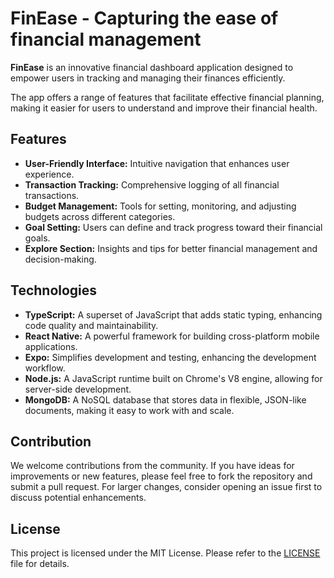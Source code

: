 # FinEase - Capturing the ease of financial management

**FinEase** is an innovative financial dashboard application designed to empower users in tracking and managing their finances efficiently.

The app offers a range of features that facilitate effective financial planning, making it easier for users to understand and improve their financial health.

## Features

- **User-Friendly Interface:** Intuitive navigation that enhances user experience.
- **Transaction Tracking:** Comprehensive logging of all financial transactions.
- **Budget Management:** Tools for setting, monitoring, and adjusting budgets across different categories.
- **Goal Setting:** Users can define and track progress toward their financial goals.
- **Explore Section:** Insights and tips for better financial management and decision-making.

## Technologies

- **TypeScript:** A superset of JavaScript that adds static typing, enhancing code quality and maintainability.
- **React Native:** A powerful framework for building cross-platform mobile applications.
- **Expo:** Simplifies development and testing, enhancing the development workflow.
- **Node.js:** A JavaScript runtime built on Chrome's V8 engine, allowing for server-side development.
- **MongoDB:** A NoSQL database that stores data in flexible, JSON-like documents, making it easy to work with and scale.

## Contribution

We welcome contributions from the community. If you have ideas for improvements or new features, please feel free to fork the repository and submit a pull request. For larger changes, consider opening an issue first to discuss potential enhancements.

## License

This project is licensed under the MIT License. Please refer to the [LICENSE](LICENSE) file for details.
